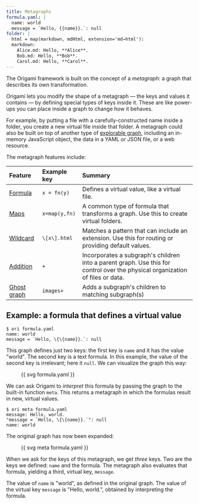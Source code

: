 ```yaml
---
title: Metagraphs
formula.yaml: |
  name: world
  message = `Hello, {{name}}.`: null
folder: |
  html = map(markdown, mdHtml, extension='md→html'):
  markdown:
    Alice.md: Hello, **Alice**.
    Bob.md: Hello, **Bob**.
    Carol.md: Hello, **Carol**.
---
```


The Origami framework is built on the concept of a _metagraph_: a graph that describes its own transformation.

Origami lets you modify the shape of a metagraph — the keys and values it contains — by defining special types of keys inside it. These are like power-ups you can place inside a graph to change how it behaves.

For example, by putting a file with a carefully-constructed name inside a folder, you create a new virtual file inside that folder. A metagraph could also be built on top of another type of [explorable graph](/pattern/interface.html), including an in-memory JavaScript object, the data in a YAML or JSON file, or a web resource.

The metagraph features include:

| Feature                    | Example key   | Summary                                                                                                                       |
| :------------------------- | :------------ | :---------------------------------------------------------------------------------------------------------------------------- |
| [Formula](formulas.html)   | `x = fn(y)`   | Defines a virtual value, like a virtual file.                                                                                 |
| [Maps](maps.html)          | `x=map(y,fn)` | A common type of formula that transforms a graph. Use this to create virtual folders.                                         |
| [Wildcard](wildcards.html) | `\[x\].html`  | Matches a pattern that can include an extension. Use this for routing or providing default values.                            |
| [Addition](additions.html) | `+`           | Incorporates a subgraph's children into a parent graph. Use this for control over the physical organization of files or data. |
| [Ghost graph](ghosts.html) | `images+`     | Adds a subgraph's children to matching subgraph(s)                                                                            |

## Example: a formula that defines a virtual value

```console assert: true
$ ori formula.yaml
name: world
message = `Hello, \{\{name}}.`: null
```

This graph defines just two keys: the first key is `name` and it has the value "world". The second key is a text formula. In this example, the value of the second key is irrelevant; here it `null`. We can visualize the graph this way:

<figure>
{{ svg formula.yaml }}
</figure>

We can ask Origami to _interpret_ this formula by passing the graph to the built-in function `meta`. This returns a metagraph in which the formulas result in new, virtual values.

```console assert: true
$ ori meta formula.yaml
message: Hello, world.
"message = `Hello, \{\{name}}.`": null
name: world
```

The original graph has now been expanded:

<figure>
{{ svg meta formula.yaml }}
</figure>

When we ask for the keys of this metagraph, we get _three_ keys. Two are the keys we defined: `name` and the formula. The metagraph also evaluates that formula, yielding a third, virtual key, `message`.

The value of `name` is "world", as defined in the original graph. The value of the virtual key `message` is "Hello, world.", obtained by interpreting the formula.
